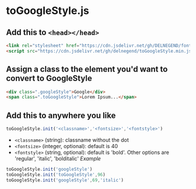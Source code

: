 # toGoogleStyle.js

## Add this to `<head></head>`
```html
<link rel="stylesheet" href="https://cdn.jsdelivr.net/gh/DELNEGEND/fonts@latest/GoogleSans.min.css">
<script src="https://cdn.jsdelivr.net/gh/delnegend/toGoogleStyle.min.js@latest/toGoogleStyle.min.js"></script>
```

## Assign a class to the element you'd want to convert to GoogleStyle

```html
<div class=".googleStyle">Google</div>
<span class=".toGoogleStyle">Lorem Ipsum...</span>
```

## Add this to anywhere you like
```javascript
toGoogleStyle.init('<classname>','<fontsize>','<fontstyle>')
```
- `<classname>` (string): classname without the dot
- `<fontsize>` (integer, optional): default is 40
- `<fontstyle>` (string, optional): default is 'bold'. Other options are 'regular', 'italic', 'bolditalic'
*Example*
```Javascript
toGoogleStyle.init('googleStyle')
toGoogleStyle.init('toGoogleStyle',96)
toGoogleStyle.init('googleStyle',69,'italic')
```